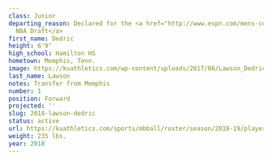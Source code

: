 ```yaml
---
class: Junior
departing_reason: Declared for the <a href="http://www.espn.com/mens-college-basketball/story/_/id/26470444/kansas-forward-lawson-entering-nba-draft">2019
  NBA Draft</a>
first_name: Dedric
height: 6'9"
high_school: Hamilton HS
hometown: Memphis, Tenn.
image: https://kuathletics.com/wp-content/uploads/2017/06/Lawson_Dedric_06232017.jpg
last_name: Lawson
notes: Transfer from Memphis
number: 1
position: Forward
projected: ''
slug: 2018-lawson-dedric
status: active
url: https://kuathletics.com/sports/mbball/roster/season/2018-19/player/dedric-lawson/
weight: 235 lbs.
year: 2018
---
```

